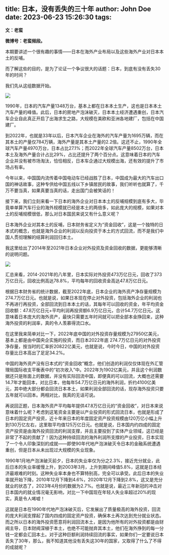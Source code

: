 title: 日本，没有丢失的三十年
author: John Doe
date: 2023-06-23 15:26:30
tags:
---
**文：老蛮**<!--more-->

**微博号：老蛮频段。**

本期要讲述一个很有趣的事情——日本在海外产业布局以及这些海外产业对日本本土的反哺。

而了解这些的目的，是为了论证一个争议很大的话题：日本，到底有没有丢失30年的时间？

我们先从这组数据开始。

![](/images/20230623001.png)

1990年，日本的汽车产量1348万台，基本上都在日本本土生产，这也是日本本土汽车产量的峰值。此后，日本的房地产泡沫破灭，日本本土经济遭遇重创，日本汽车企业自此真正开启了出海求生之路，大规模在美欧和亚洲各地建厂，包括在中国建厂。

到2022年，也就是33年以后，日本汽车企业在海外的汽车产量为1695万辆，而在其本土的产量仅784万辆，海外产量是其本土产量的2.2倍。这还不止，1990年全球汽车产量4970万台，日本占比27.1%；而2022年全球汽车产量8502万台，日本本土及海外产量合计占比29%，占比还提升了两个百分点。这意味着日本的汽车企业并没有被市场淘汰，恰恰相反，日本车企通过大规模出海，还有效的提升了市场占有率。

今年以来，中国国内流传着中国电动车已经战胜了日本，中国成为最大的汽车出口国的神话故事，这种专供给中国五线以下乡镇居民的故事，我们听听也就算了，千万不要当真，如果真要当真的话，走出国门会被笑话的！

接下来，我们立刻来看一下日本的海外企业对日本本土的反哺规模到底有多大，毕竟单单算汽车行业的海外规模就已经是本土的两倍多，如此庞大的规模，如果对本土的反哺规模很低，那么对日本国民来说又有什么意义呢？


日本海外企业对其本土的反哺，日本财务省定义为“资金回收”，这是一个独特的日本式的概念，也就是海外企业的利润以反向投资于本土的方式回流，而不是我们中国人贯彻理解的结算利润回归本土。

我这里给出了2014年至2021年日本企业对外投资及资金回收的数据，更能够清晰的说明问题。

![](/images/20230623002.png)

汇总来看，2014-2021年的八年里，日本实际对外投资473万亿日元，回收了373万亿日元，回收比例高达78.8%，平均每年的回收资金高达47.8万亿日元。

根据日本财务省的统计数据，截至2022年底，日本企业的海外资产净存量规模为274.7万亿日元。也就是说，如果日本现在停止对外投资，包括海外企业的利润也不再进行再投资，全部回流到日本本土的话，其每年可以回收的资金，年平均资金回收额：47.8万亿日元+平均利润再投资额6.9万亿日元，合计54.7万亿日元。这意味着日本庞大的海外资产，最快只需要五年时间就可以把全部本金挣回来，这种海外投资的利润率，真的令人羡慕得流口水。

在这里我来简单对比一下，2022年底中国的对外投资存量规模为27950亿美元，基本上都是由中国央企实施的投资，而日本2022年底 274.7万亿日元的对外投资净存量，按当时的汇率折20822亿美元，也就是说，今时今日，中国的对外投资存量比日本高出了足足34.2%。

中国的海外资产没有日本式的“资金回收”概念，他们创造的利润仅仅体现在外汇管理局国际收支平衡表中的“初次收入”中。2022年为1902亿美元，并且这个利润数据还只是账面上的数据，并没有实际回流中国，即便真的可以回流，大概也还需要14.7年才能回本，对比日本，他每年54.7万亿日元的海外利润，折约4100亿美元，其中绝大部分都会回流日本本土，如果利润全部回流的话，现存海外投资只要五年就可以回本。两相对比，我真的无话可说。

再说回正题，日本海外资产平均每年提供47.8万亿日元的“资金回收”，对日本来说意味着什么呢？考虑到这笔资金主要是以产业投资的形式回流日本，也就是形成了日本的固定资产投资，近十年来日本的年度固定资产投资规模由120万亿小幅上升到130万亿左右，这里取平均值125万亿日元。也就是说，日本国内约四成的固定资产投资是由海外投资回流的利润支撑，并且主要投到了实体产业领域，这已经是非常了不起的贡献了！因为这种持续回流的海外利润所支撑的产业投资，日本实现了一个令人印象深刻的成就——即使90年代地产泡沫破灭令日本的金融系统遭遇重创，但是日本从未出现过大规模的失业现象。

1990年1月地产泡沫破灭前夕，日本的失业率仅为分之2.3%，接近充分就业，此后日本的失业率缓慢上升，到2003年3月，上升到期间峰值5.8%，这就是日本经济最艰难的时刻。这种失业率本身也不算特别高，完全可以承受。此后日本的失业率就开始下降，2010年12月下降到4.6%，2020年12月下降到2.8%，这又是充分就业的状态了，2023年4月份的数据为2.7%。也就是说，最近三年新冠的冲击对日本国内的就业情况毫无影响，对比一下中国现在年轻人失业率超过20%的现实，真是令人唏嘘！

这就是日本在1990年代地产泡沫破灭后，它发展出了质量极高的海外投资，回流的庞大利润支撑起了国内四成的固定资产投资，确保本土再次达到充分就业状态。而之所以日本的海外投资愿意将利润回流本土，是因为他所有的对外投资都是由财阀主导，日本财阀深植于本土，也绝不可能抛弃其本土，他们在海外挣到的每一分钱一定都会汇回本土。对于这种巨额利润持续回流的事实，如果你们一定要说日本丢失了30年，那么，我不知道其他没有丢失这30年的国家，又取得了什么了不得的成就呢？

